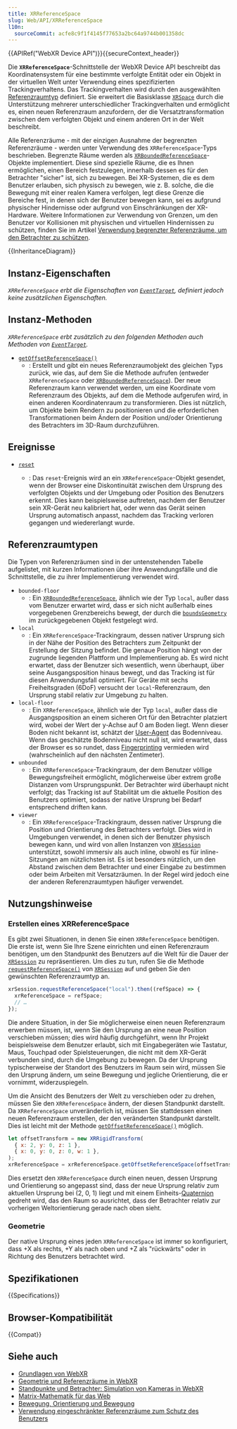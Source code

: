 ```yaml
---
title: XRReferenceSpace
slug: Web/API/XRReferenceSpace
l10n:
  sourceCommit: acfe8c9f1f4145f77653a2bc64a9744b001358dc
---
```


{{APIRef("WebXR Device API")}}{{secureContext_header}}

Die **`XRReferenceSpace`**-Schnittstelle der WebXR Device API beschreibt das Koordinatensystem für eine bestimmte verfolgte Entität oder ein Objekt in der virtuellen Welt unter Verwendung eines spezifizierten Trackingverhaltens. Das Trackingverhalten wird durch den ausgewählten [Referenzraumtyp](#referenzraumtypen) definiert. Sie erweitert die Basisklasse [`XRSpace`](/de/docs/Web/API/XRSpace) durch die Unterstützung mehrerer unterschiedlicher Trackingverhalten und ermöglicht es, einen neuen Referenzraum anzufordern, der die Versatztransformation zwischen dem verfolgten Objekt und einem anderen Ort in der Welt beschreibt.

Alle Referenzräume - mit der einzigen Ausnahme der begrenzten Referenzräume - werden unter Verwendung des `XRReferenceSpace`-Typs beschrieben. Begrenzte Räume werden als [`XRBoundedReferenceSpace`](/de/docs/Web/API/XRBoundedReferenceSpace)-Objekte implementiert. Diese sind spezielle Räume, die es Ihnen ermöglichen, einen Bereich festzulegen, innerhalb dessen es für den Betrachter "sicher" ist, sich zu bewegen. Bei XR-Systemen, die es dem Benutzer erlauben, sich physisch zu bewegen, wie z. B. solche, die die Bewegung mit einer realen Kamera verfolgen, legt diese Grenze die Bereiche fest, in denen sich der Benutzer bewegen kann, sei es aufgrund physischer Hindernisse oder aufgrund von Einschränkungen der XR-Hardware. Weitere Informationen zur Verwendung von Grenzen, um den Benutzer vor Kollisionen mit physischen und virtuellen Hindernissen zu schützen, finden Sie im Artikel [Verwendung begrenzter Referenzräume, um den Betrachter zu schützen](/de/docs/Web/API/WebXR_Device_API/Bounded_reference_spaces).

{{InheritanceDiagram}}

## Instanz-Eigenschaften

_`XRReferenceSpace` erbt die Eigenschaften von [`EventTarget`](/de/docs/Web/API/EventTarget), definiert jedoch keine zusätzlichen Eigenschaften._

## Instanz-Methoden

_`XRReferenceSpace` erbt zusätzlich zu den folgenden Methoden auch Methoden von [`EventTarget`](/de/docs/Web/API/EventTarget)._

- [`getOffsetReferenceSpace()`](/de/docs/Web/API/XRReferenceSpace/getOffsetReferenceSpace)
  - : Erstellt und gibt ein neues Referenzraumobjekt des gleichen Typs zurück, wie das, auf dem Sie die Methode aufrufen (entweder `XRReferenceSpace` oder [`XRBoundedReferenceSpace`](/de/docs/Web/API/XRBoundedReferenceSpace)). Der neue Referenzraum kann verwendet werden, um eine Koordinate vom Referenzraum des Objekts, auf dem die Methode aufgerufen wird, in einen anderen Koordinatenraum zu transformieren. Dies ist nützlich, um Objekte beim Rendern zu positionieren und die erforderlichen Transformationen beim Ändern der Position und/oder Orientierung des Betrachters im 3D-Raum durchzuführen.

## Ereignisse

- [`reset`](/de/docs/Web/API/XRReferenceSpace/reset_event)

  - : Das `reset`-Ereignis wird an ein `XRReferenceSpace`-Objekt gesendet, wenn der Browser eine Diskontinuität zwischen dem Ursprung des verfolgten Objekts und der Umgebung oder Position des Benutzers erkennt. Dies kann beispielsweise auftreten, nachdem der Benutzer sein XR-Gerät neu kalibriert hat, oder wenn das Gerät seinen Ursprung automatisch anpasst, nachdem das Tracking verloren gegangen und wiedererlangt wurde.

## Referenzraumtypen

Die Typen von Referenzräumen sind in der untenstehenden Tabelle aufgelistet, mit kurzen Informationen über ihre Anwendungsfälle und die Schnittstelle, die zu ihrer Implementierung verwendet wird.

- `bounded-floor`
  - : Ein [`XRBoundedReferenceSpace`](/de/docs/Web/API/XRBoundedReferenceSpace), ähnlich wie der Typ `local`, außer dass vom Benutzer erwartet wird, dass er sich nicht außerhalb eines vorgegebenen Grenzbereichs bewegt, der durch die [`boundsGeometry`](/de/docs/Web/API/XRBoundedReferenceSpace/boundsGeometry) im zurückgegebenen Objekt festgelegt wird.
- `local`
  - : Ein `XRReferenceSpace`-Trackingraum, dessen nativer Ursprung sich in der Nähe der Position des Betrachters zum Zeitpunkt der Erstellung der Sitzung befindet. Die genaue Position hängt von der zugrunde liegenden Plattform und Implementierung ab. Es wird nicht erwartet, dass der Benutzer sich wesentlich, wenn überhaupt, über seine Ausgangsposition hinaus bewegt, und das Tracking ist für diesen Anwendungsfall optimiert. Für Geräte mit sechs Freiheitsgraden (6DoF) versucht der `local`-Referenzraum, den Ursprung stabil relativ zur Umgebung zu halten.
- `local-floor`
  - : Ein `XRReferenceSpace`, ähnlich wie der Typ `local`, außer dass die Ausgangsposition an einem sicheren Ort für den Betrachter platziert wird, wobei der Wert der y-Achse auf 0 am Boden liegt. Wenn dieser Boden nicht bekannt ist, schätzt der [User-Agent](/de/docs/Glossary/user_agent) das Bodenniveau. Wenn das geschätzte Bodenniveau nicht null ist, wird erwartet, dass der Browser es so rundet, dass [Fingerprinting](/de/docs/Glossary/Fingerprinting) vermieden wird (wahrscheinlich auf den nächsten Zentimeter).
- `unbounded`
  - : Ein `XRReferenceSpace`-Trackingraum, der dem Benutzer völlige Bewegungsfreiheit ermöglicht, möglicherweise über extrem große Distanzen vom Ursprungspunkt. Der Betrachter wird überhaupt nicht verfolgt; das Tracking ist auf Stabilität um die aktuelle Position des Benutzers optimiert, sodass der native Ursprung bei Bedarf entsprechend driften kann.
- `viewer`
  - : Ein `XRReferenceSpace`-Trackingraum, dessen nativer Ursprung die Position und Orientierung des Betrachters verfolgt. Dies wird in Umgebungen verwendet, in denen sich der Benutzer physisch bewegen kann, und wird von allen Instanzen von [`XRSession`](/de/docs/Web/API/XRSession) unterstützt, sowohl immersiv als auch inline, obwohl es für inline-Sitzungen am nützlichsten ist. Es ist besonders nützlich, um den Abstand zwischen dem Betrachter und einer Eingabe zu bestimmen oder beim Arbeiten mit Versatzräumen. In der Regel wird jedoch eine der anderen Referenzraumtypen häufiger verwendet.

## Nutzungshinweise

### Erstellen eines XRReferenceSpace

Es gibt zwei Situationen, in denen Sie einen `XRReferenceSpace` benötigen. Die erste ist, wenn Sie Ihre Szene einrichten und einen Referenzraum benötigen, um den Standpunkt des Benutzers auf die Welt für die Dauer der [`XRSession`](/de/docs/Web/API/XRSession) zu repräsentieren. Um dies zu tun, rufen Sie die Methode [`requestReferenceSpace()`](/de/docs/Web/API/XRSession/requestReferenceSpace) von [`XRSession`](/de/docs/Web/API/XRSession) auf und geben Sie den gewünschten Referenzraumtyp an.

```js
xrSession.requestReferenceSpace("local").then((refSpace) => {
  xrReferenceSpace = refSpace;
  // …
});
```

Die andere Situation, in der Sie möglicherweise einen neuen Referenzraum erwerben müssen, ist, wenn Sie den Ursprung an eine neue Position verschieben müssen; dies wird häufig durchgeführt, wenn Ihr Projekt beispielsweise dem Benutzer erlaubt, sich mit Eingabegeräten wie Tastatur, Maus, Touchpad oder Spielsteuerungen, die nicht mit dem XR-Gerät verbunden sind, durch die Umgebung zu bewegen. Da der Ursprung typischerweise der Standort des Benutzers im Raum sein wird, müssen Sie den Ursprung ändern, um seine Bewegung und jegliche Orientierung, die er vornimmt, widerzuspiegeln.

Um die Ansicht des Benutzers der Welt zu verschieben oder zu drehen, müssen Sie den `XRReferenceSpace` ändern, der diesen Standpunkt darstellt. Da `XRReferenceSpace` unveränderlich ist, müssen Sie stattdessen einen neuen Referenzraum erstellen, der den veränderten Standpunkt darstellt. Dies ist leicht mit der Methode [`getOffsetReferenceSpace()`](/de/docs/Web/API/XRReferenceSpace/getOffsetReferenceSpace) möglich.

```js
let offsetTransform = new XRRigidTransform(
  { x: 2, y: 0, z: 1 },
  { x: 0, y: 0, z: 0, w: 1 },
);
xrReferenceSpace = xrReferenceSpace.getOffsetReferenceSpace(offsetTransform);
```

Dies ersetzt den `XRReferenceSpace` durch einen neuen, dessen Ursprung und Orientierung so angepasst sind, dass der neue Ursprung relativ zum aktuellen Ursprung bei (2, 0, 1) liegt und mit einem Einheits-[Quaternion](/de/docs/Glossary/quaternion) gedreht wird, das den Raum so ausrichtet, dass der Betrachter relativ zur vorherigen Weltorientierung gerade nach oben sieht.

### Geometrie

Der native Ursprung eines jeden `XRReferenceSpace` ist immer so konfiguriert, dass +X als rechts, +Y als nach oben und +Z als "rückwärts" oder in Richtung des Benutzers betrachtet wird.

## Spezifikationen

{{Specifications}}

## Browser-Kompatibilität

{{Compat}}

## Siehe auch

- [Grundlagen von WebXR](/de/docs/Web/API/WebXR_Device_API/Fundamentals)
- [Geometrie und Referenzräume in WebXR](/de/docs/Web/API/WebXR_Device_API/Geometry)
- [Standpunkte und Betrachter: Simulation von Kameras in WebXR](/de/docs/Web/API/WebXR_Device_API/Cameras)
- [Matrix-Mathematik für das Web](/de/docs/Web/API/WebGL_API/Matrix_math_for_the_web)
- [Bewegung, Orientierung und Bewegung](/de/docs/Web/API/WebXR_Device_API/Movement_and_motion)
- [Verwendung eingeschränkter Referenzräume zum Schutz des Benutzers](/de/docs/Web/API/WebXR_Device_API/Bounded_reference_spaces)
